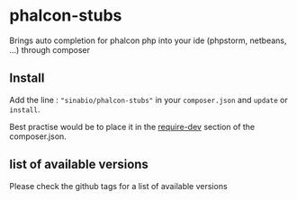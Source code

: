 phalcon-stubs
=============

Brings auto completion for phalcon php into your ide (phpstorm, netbeans, ...) through composer 

Install
-----------

Add the line : ```"sinabio/phalcon-stubs"``` in your ```composer.json``` and ```update``` or ```install```.

Best practise would be to place it in the [require-dev](http://getcomposer.org/doc/04-schema.md#require-dev) section of the composer.json.


list of available versions
--------

Please check the github tags for a list of available versions

